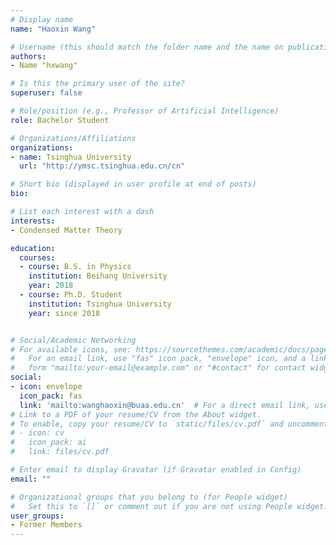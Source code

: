 ```yaml
---
# Display name
name: "Haoxin Wang"

# Username (this should match the folder name and the name on publications)
authors:
- Name "hxwang"

# Is this the primary user of the site?
superuser: false

# Role/position (e.g., Professor of Artificial Intelligence)
role: Bachelor Student

# Organizations/Affiliations
organizations:
- name: Tsinghua University
  url: "http://ymsc.tsinghua.edu.cn/cn"

# Short bio (displayed in user profile at end of posts)
bio: 

# List each interest with a dash
interests:
- Condensed Matter Theory

education:
  courses:
  - course: B.S. in Physics 
    institution: Beihang University
    year: 2018
  - course: Ph.D. Student
    institution: Tsinghua University
    year: since 2018


# Social/Academic Networking
# For available icons, see: https://sourcethemes.com/academic/docs/page-builder/#icons
#   For an email link, use "fas" icon pack, "envelope" icon, and a link in the
#   form "mailto:your-email@example.com" or "#contact" for contact widget.
social:
- icon: envelope
  icon_pack: fas
  link: 'mailto:wanghaoxin@buaa.edu.cn'  # For a direct email link, use "mailto:test@example.org".
# Link to a PDF of your resume/CV from the About widget.
# To enable, copy your resume/CV to `static/files/cv.pdf` and uncomment the lines below.
# - icon: cv
#   icon_pack: ai
#   link: files/cv.pdf

# Enter email to display Gravatar (if Gravatar enabled in Config)
email: ""

# Organizational groups that you belong to (for People widget)
#   Set this to `[]` or comment out if you are not using People widget.
user_groups:
- Former Members 
---
```

